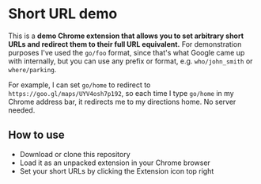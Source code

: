# Short URL demo

This is a **demo Chrome extension that allows you to set arbitrary short URLs and redirect them to their full URL equivalent.** For demonstration purposes I've used the `go/foo` format, since that's what Google came up with internally, but you can use any prefix or format, e.g. `who/john_smith` or `where/parking`.

For example, I can set `go/home` to redirect to `https://goo.gl/maps/UYV4osh7p192`, so each time I type `go/home` in my Chrome address bar, it redirects me to my directions home. No server needed.

## How to use

- Download or clone this repository
- Load it as an unpacked extension in your Chrome browser
- Set your short URLs by clicking the Extension icon top right
